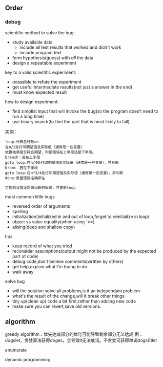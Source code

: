 ## Order



### debug

scientific method to solve the bug:

- study available data
	- include all test results that worked and didn't work
	- include program text
- form hypothesis(guess) with *all* the data
- design a repeatable experiment

key to a valid scientific experiment:

- posssible to refute the experiment
- get useful intermediate results(not just a answer in the end)
- must know expected result

how to design experiment:

- find simplist input that will invoke the bug(so the program does't need to run a long time)
- use binary search(to find the part that is most likely to fall)

实例：

	loop:代码总行数=n
	在n/2处打印期望值及实际值（通常是一些变量）
	依据结果是否符合期望，判断错误在上半段还是下半段。
	branch：若在上半段
	goto loop:在n/4处打印期望值及实际值（通常是一些变量），并判断
	branc：若在下半段
	goto loop:在n*3/4处打印期望值及实际值（通常是一些变量），并判断
	done:直至错误准确所在
	
	可能假设错误需做出新的假设，并重新loop

most common little bugs

- reversed order of arguments
- spelling
- initialization(initialized in and out of loop,forget to reinitialize in loop)
- object vs value equality(when using `==)
- alising(deep and shallow copy)

tips

- keep record of what you tried
- reconsider assumptions(output might not be produced by the expected part of code)
- debug code,don't believe comments(written by others)
- get help,explain what I'm trying to do
- walk away

solve bug
- will the solution solve all problems,is it an independant problem
- what's the result of the change,will it break other things
- tiny up(clean up) code a bit first,rather than adding new code
- make sure you can revert,save old versions.

## algorithm

greedy algorithm：优先达成部分的优化可能导致剩余部分无法达成
例：dogslet，贪婪算法获得doges，会导致lt无法成词。不贪婪可获得单词dogs和let

enumerate

dynamic programming
